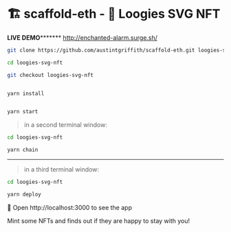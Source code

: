 # 🏗 scaffold-eth - 🔵 Loogies SVG NFT


**********LIVE DEMO*****************
http://enchanted-alarm.surge.sh/

```bash
git clone https://github.com/austintgriffith/scaffold-eth.git loogies-svg-nft

cd loogies-svg-nft

git checkout loogies-svg-nft
```

```bash

yarn install

```

```bash

yarn start

```

> in a second terminal window:

```bash
cd loogies-svg-nft

yarn chain

```

---

> in a third terminal window:


```bash
cd loogies-svg-nft

yarn deploy

```

📱 Open http://localhost:3000 to see the app

Mint some NFTs and finds out if they are happy to stay with you!

